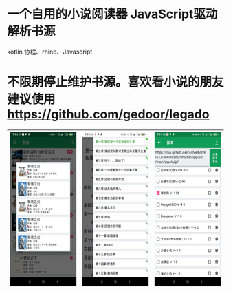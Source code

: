 # 一个自用的小说阅读器 JavaScript驱动解析书源
kotlin 协程、rhino、Javascript

# 不限期停止维护书源。喜欢看小说的朋友建议使用 https://github.com/gedoor/legado




| <img src="img/Screenshot_1.jpg" width = "180" height = "360"/>        | <img src="img/Screenshot_2.jpg" width = "180" height = "360"/>   |  <img src="img/Screenshot_3.jpg" width = "180" height = "360"/>  |
| - | - |- |
